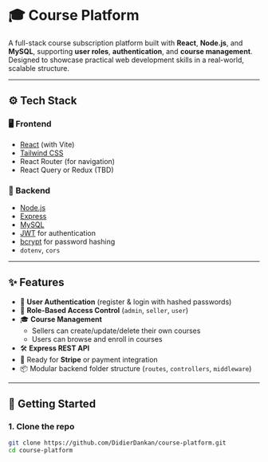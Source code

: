 # 🎓 Course Platform

A full-stack course subscription platform built with **React**, **Node.js**, and **MySQL**, supporting **user roles**, **authentication**, and **course management**. Designed to showcase practical web development skills in a real-world, scalable structure.

---

## ⚙️ Tech Stack

### 🖥️ Frontend
- [React](https://reactjs.org/) (with Vite)
- [Tailwind CSS](https://tailwindcss.com/)
- React Router (for navigation)
- React Query or Redux (TBD)

### 🔧 Backend
- [Node.js](https://nodejs.org/)
- [Express](https://expressjs.com/)
- [MySQL](https://www.mysql.com/)
- [JWT](https://jwt.io/) for authentication
- [bcrypt](https://github.com/kelektiv/node.bcrypt.js) for password hashing
- `dotenv`, `cors`

---

## ✨ Features

- 🔐 **User Authentication** (register & login with hashed passwords)
- 👥 **Role-Based Access Control** (`admin`, `seller`, `user`)
- 🎓 **Course Management**
  - Sellers can create/update/delete their own courses
  - Users can browse and enroll in courses
- 🛠️ **Express REST API**
- 🧪 Ready for **Stripe** or payment integration
- 📦 Modular backend folder structure (`routes`, `controllers`, `middleware`)

---

## 🚀 Getting Started

### 1. Clone the repo

```bash
git clone https://github.com/DidierDankan/course-platform.git
cd course-platform
